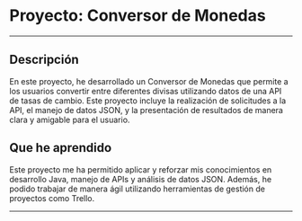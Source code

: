 # Proyecto: Conversor de Monedas

---


## Descripción

En este proyecto, he desarrollado un Conversor de Monedas que permite a los usuarios convertir entre diferentes divisas utilizando datos de una API de tasas de cambio. Este proyecto incluye la realización de solicitudes a la API, el manejo de datos JSON, y la presentación de resultados de manera clara y amigable para el usuario.


## Que he aprendido

Este proyecto me ha permitido aplicar y reforzar mis conocimientos en desarrollo Java, manejo de APIs y análisis de datos JSON. Además, he podido trabajar de manera ágil utilizando herramientas de gestión de proyectos como Trello.

---
